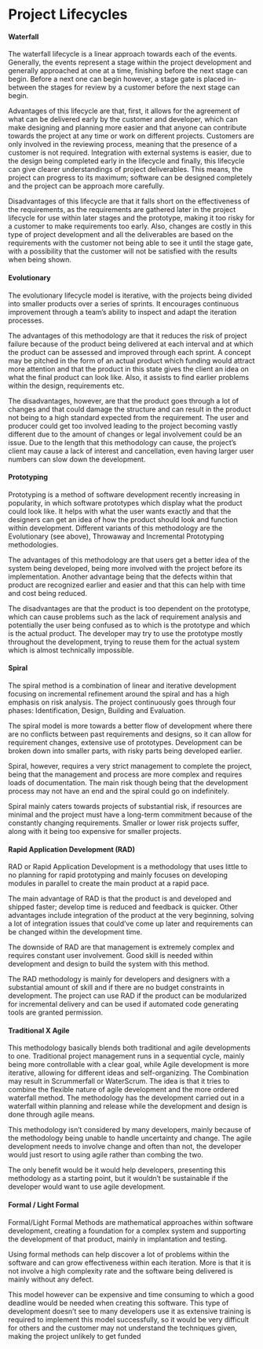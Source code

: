 # Project Lifecycles

#### Waterfall
The waterfall lifecycle is a linear approach towards each of the events. Generally, the events represent a stage within the project development and generally approached at one at a time, finishing before the next stage can begin. Before a next one can begin however, a stage gate is placed in-between the stages for review by a customer before the next stage can begin.

Advantages of this lifecycle are that, first, it allows for the agreement of what can be delivered early by the customer and developer, which can make designing and planning more easier and that anyone can contribute towards the project at any time or work on different projects. Customers are only involved in the reviewing process, meaning that the presence of a customer is not required. Integration with external systems is easier, due to the design being completed early in the lifecycle and finally, this lifecycle can give clearer understandings of project deliverables. This means, the project can progress to its maximum; software can be designed completely and the project can be approach more carefully.

Disadvantages of this lifecycle are that it falls short on the effectiveness of the requirements, as the requirements are gathered later in the project lifecycle for use within later stages and the prototype, making it too risky for a customer to make requirements too early. Also, changes are costly in this type of project development and all the deliverables are based on the requirements with the customer not being able to see it until the stage gate, with a possibility that the customer will not be satisfied with the results when being shown.

#### Evolutionary
The evolutionary lifecycle model is iterative, with the projects being divided into smaller products over a series of sprints. It encourages continuous improvement through a team’s ability to inspect and adapt the iteration processes.

The advantages of this methodology are that it reduces the risk of project failure because of the product being delivered at each interval and at which the product can be assessed and improved through each sprint. A concept may be pitched in the form of an actual product which funding would attract more attention and that the product in this state gives the client an idea on what the final product can look like. Also, it assists to find earlier problems within the design, requirements etc.

The disadvantages, however, are that the product goes through a lot of changes and that could damage the structure and can result in the product not being to a high standard expected from the requirement. The user and producer could get too involved leading to the project becoming vastly different due to the amount of changes or legal involvement could be an issue. Due to the length that this methodology can cause, the project’s client may cause a lack of interest and cancellation, even having larger user numbers can slow down the development.

#### Prototyping
Prototyping is a method of software development recently increasing in popularity, in which software prototypes which display what the product could look like. It helps with what the user wants exactly and that the designers can get an idea of how the product should look and function within development. Different variants of this methodology are the Evolutionary (see above), Throwaway and Incremental Prototyping methodologies.

The advantages of this methodology are that users get a better idea of the system being developed, being more involved with the project before its implementation. Another advantage being that the defects within that product are recognized earlier and easier and that this can help with time and cost being reduced.

The disadvantages are that the product is too dependent on the prototype, which can cause problems such as the lack of requirement analysis and potentially the user being confused as to which is the prototype and which is the actual product. The developer may try to use the prototype mostly throughout the development, trying to reuse them for the actual system which is almost technically impossible.

#### Spiral
The spiral method is a combination of linear and iterative development focusing on incremental refinement around the spiral and has a high emphasis on risk analysis.
The project continuously goes through four phases: Identification, Design, Building and Evaluation.

The spiral model is more towards a better flow of development where there are no conflicts between past requirements and designs, so it can allow for requirement changes, extensive use of prototypes. Development can be broken down into smaller parts, with risky parts being developed earlier.

Spiral, however, requires a very strict management to complete the project, being that the management and process are more complex and requires loads of documentation. The main risk though being that the development process may not have an end and the spiral could go on indefinitely.

Spiral mainly caters towards projects of substantial risk, if resources are minimal and the project must have a long-term commitment because of the constantly changing requirements. Smaller or lower risk projects suffer, along with it being too expensive for smaller projects.

#### Rapid Application Development (RAD)
RAD or Rapid Application Development is a methodology that uses little to no planning for rapid prototyping and mainly focuses on developing modules in parallel to create the main product at a rapid pace.

The main advantage of RAD is that the product is and developed and shipped faster; develop time is reduced and feedback is quicker. Other advantages include integration of the product at the very beginning, solving a lot of integration issues that could’ve come up later and requirements can be changed within the development time.

The downside of RAD are that management is extremely complex and requires constant user involvement. Good skill is needed within development and design to build the system with this method.

The RAD methodology is mainly for developers and designers with a substantial amount of skill and if there are no budget constraints in development. The project can use RAD if the product can be modularized for incremental delivery and can be used if automated code generating tools are granted permission.

#### Traditional X Agile
This methodology basically blends both traditional and agile developments to one. Traditional project management runs in a sequential cycle, mainly being more controllable with a clear goal, while Agile development is more iterative, allowing for different ideas and self-organizing. The Combination may result in Scrummerfall or WaterScrum.
The idea is that it tries to combine the flexible nature of agile development and the more ordered waterfall method. The methodology has the development carried out in a waterfall within planning and release while the development and design is done through agile means.

This methodology isn’t considered by many developers, mainly because of the methodology being unable to handle uncertainty and change. The agile development needs to involve change and often than not, the developer would just resort to using agile rather than combing the two.

The only benefit would be it would help developers, presenting this methodology as a starting point, but it wouldn’t be sustainable if the developer would want to use agile development.

#### Formal / Light Formal
Formal/Light Formal Methods are mathematical approaches within software development, creating a foundation for a complex system and supporting the development of that product, mainly in implantation and testing.

Using formal methods can help discover a lot of problems within the software and can grow effectiveness within each iteration. More is that it is not involve a high complexity rate and the software being delivered is mainly without any defect.

This model however can be expensive and time consuming to which a good deadline would be needed when creating this software. This type of development doesn’t see to many developers use it as extensive training is required to implement this model successfully, so it would be very difficult for others and the customer may not understand the techniques given, making the project unlikely to get funded 

